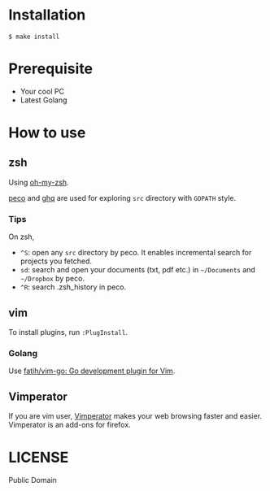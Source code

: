 Installation
============

```
$ make install
```

Prerequisite
============

* Your cool PC
* Latest Golang

How to use
==========

zsh
---

Using [oh-my-zsh](https://github.com/robbyrussell/oh-my-zsh).

[peco](https://github.com/peco/peco) and [ghq](https://github.com/motemen/ghq) are used for exploring `src` directory with `GOPATH` style.

### Tips

On zsh,

* `^S`: open any `src` directory by peco. It enables incremental search for projects you fetched.
* `sd`: search and open your documents (txt, pdf etc.) in `~/Documents` and `~/Dropbox` by peco.
* `^R`: search .zsh_history in peco.

vim
---

To install plugins, run `:PlugInstall`.

### Golang

Use [fatih/vim-go: Go development plugin for Vim](https://github.com/fatih/vim-go).

Vimperator
----------

If you are vim user, [Vimperator][] makes your web browsing faster and easier. Vimperator is an add-ons for firefox.

[Vimperator]: https://addons.mozilla.org/ja/firefox/addon/vimperator/   "Vimperator :: Add-ons for Firefox"

LICENSE
=======

Public Domain
